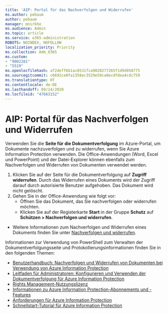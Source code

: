 ```yaml
---
title: 'AIP: Portal für das Nachverfolgen und Widerrufen'
ms.author: pebaum
author: pebaum
manager: mnirkhe
ms.audience: Admin
ms.topic: article
ms.service: o365-administration
ROBOTS: NOINDEX, NOFOLLOW
localization_priority: Priority
ms.collection: Adm_O365
ms.custom:
- "9002281"
- "5519"
ms.openlocfilehash: af2deff6b1ac8531fca9020277265f1d9d958775
ms.sourcegitcommit: c6692ce0fa1358ec3529e59ca0ecdfdea4cdc759
ms.translationtype: HT
ms.contentlocale: de-DE
ms.lasthandoff: 09/14/2020
ms.locfileid: "47663152"
---
```

# <a name="aip-track-and-revoke-portal"></a>AIP: Portal für das Nachverfolgen und Widerrufen

Verwenden Sie die **Seite für die Dokumentverfolgung** im Azure-Portal, um Dokumente nachzuverfolgen und zu widerrufen, wenn Sie Azure Information Protection verwenden. Die Office-Anwendungen (Word, Excel und PowerPoint) und der Datei-Explorer können ebenfalls zum Nachverfolgen und Widerrufen von Dokumenten verwendet werden.

1. Klicken Sie auf der Seite für die Dokumentverfolgung auf **Zugriff widerrufen**. Durch das Widerrufen eines Dokuments wird der Zugriff darauf durch autorisierte Benutzer aufgehoben. Das Dokument wird nicht gelöscht.
2. Gehen Sie in der Office-Anwendung wie folgt vor:
    - Öffnen Sie das Dokument, das Sie nachverfolgen oder widerrufen möchten.
    - Klicken Sie auf der Registerkarte **Start** in der Gruppe **Schutz** auf **Schützen > Nachverfolgen und widerrufen**.

- Weitere Informationen zum Nachverfolgen und Widerrufen eines Dokuments finden Sie unter [Nachverfolgen und widerrufen](https://docs.microsoft.com/azure/information-protection/rms-client/client-track-revoke).

Informationen zur Verwendung von PowerShell zum Verwalten der Dokumentverfolgungsseite und Protokollierungsinformationen finden Sie in den folgenden Themen:
- [Benutzerhandbuch: Nachverfolgen und Widerrufen von Dokumenten bei Verwendung von Azure Information Protection](https://docs.microsoft.com/azure/information-protection/rms-client/client-track-revoke)
- [Leitfaden für Administratoren: Konfigurieren und Verwenden der Dokumentverfolgung für Azure Information Protection](https://docs.microsoft.com/azure/information-protection/rms-client/client-admin-guide-document-tracking)
- [Rights Management-Nutzungslizenz](https://docs.microsoft.com/azure/information-protection/configure-usage-rights#rights-management-use-license)
- [Informationen zu Azure Information Protection-Abonnements und -Features](https://azure.microsoft.com/pricing/details/information-protection)
- [Anforderungen für Azure Information Protection](https://docs.microsoft.com/azure/information-protection/get-started/requirements)
- [Schnellstart-Tutorial für Azure Information Protection](https://docs.microsoft.com/azure/information-protection/get-started/infoprotect-quick-start-tutorial)
